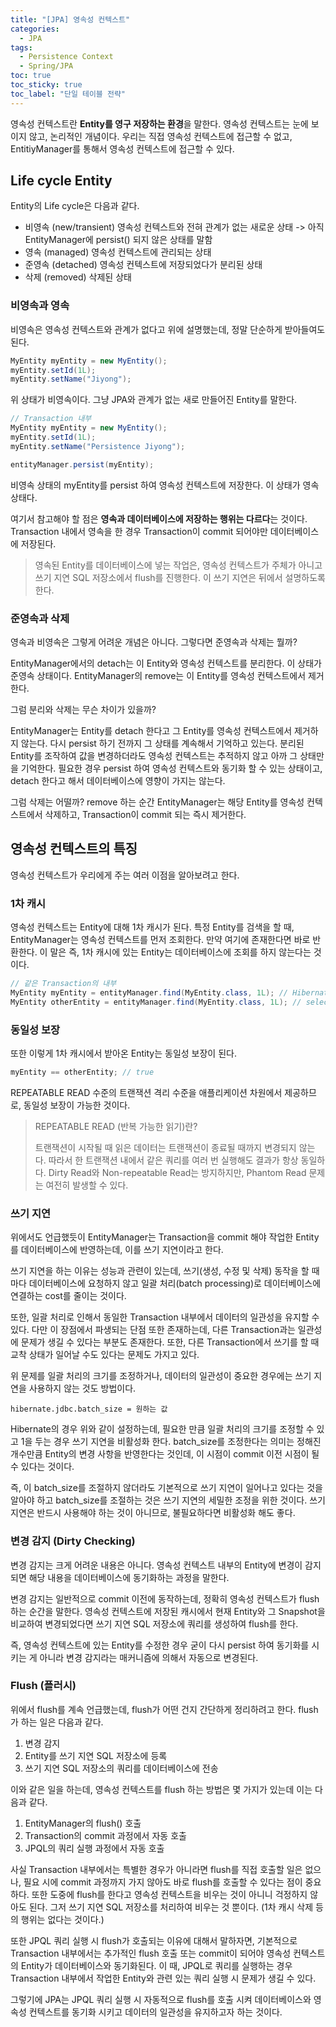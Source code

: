 ```yaml
---
title: "[JPA] 영속성 컨텍스트"
categories:
  - JPA
tags:
  - Persistence Context
  - Spring/JPA
toc: true
toc_sticky: true
toc_label: "단일 테이블 전략"
---
```


영속성 컨텍스트란 **Entity를 영구 저장하는 환경**을 말한다. 영속성 컨텍스트는 눈에 보이지 않고, 논리적인 개념이다. 우리는 직접 영속성 컨텍스트에 접근할 수 없고, EntitiyManager를 통해서 영속성 컨텍스트에 접근할 수 있다. 

## Life cycle Entity

Entity의 Life cycle은 다음과 같다.

- 비영속 (new/transient)
	영속성 컨텍스트와 전혀 관계가 없는 새로운 상태
	-> 아직 EntityManager에 persist() 되지 않은 상태를 말함
- 영속 (managed)
	영속성 컨텍스트에 관리되는 상태
- 준영속 (detached)
	영속성 컨텍스트에 저장되었다가 분리된 상태
- 삭제 (removed)
	삭제된 상태

### 비영속과 영속

비영속은 영속성 컨텍스트와 관계가 없다고 위에 설명했는데, 정말 단순하게 받아들여도 된다.

```java
MyEntity myEntity = new MyEntity();
myEntity.setId(1L);
myEntity.setName("Jiyong");
```

위 상태가 비영속이다. 그냥 JPA와 관계가 없는 새로 만들어진 Entity를 말한다.

```java
// Transaction 내부
MyEntity myEntity = new MyEntity();
myEntity.setId(1L);
myEntity.setName("Persistence Jiyong");

entityManager.persist(myEntity);
```

비영속 상태의 myEntity를 persist 하여 영속성 컨텍스트에 저장한다. 이 상태가 영속 상태다.

여기서 참고해야 할 점은 **영속과 데이터베이스에 저장하는 행위는 다르다**는 것이다. Transaction 내에서 영속을 한 경우 Transaction이 commit 되어야만 데이터베이스에 저장된다.

> 영속된 Entity를 데이터베이스에 넣는 작업은, 영속성 컨텍스트가 주체가 아니고 쓰기 지연 SQL 저장소에서 flush를 진행한다. 이 쓰기 지연은 뒤에서 설명하도록 한다.

### 준영속과 삭제

영속과 비영속은 그렇게 어려운 개념은 아니다. 그렇다면 준영속과 삭제는 뭘까?

EntityManager에서의 detach는 이 Entity와 영속성 컨텍스트를 분리한다. 이 상태가 준영속 상태이다. EntityManager의 remove는 이 Entity를 영속성 컨텍스트에서 제거한다. 

그럼 분리와 삭제는 무슨 차이가 있을까? 

EntityManager는 Entity를 detach 한다고 그 Entity를 영속성 컨텍스트에서 제거하지 않는다. 다시 persist 하기 전까지 그 상태를 계속해서 기억하고 있는다. 분리된 Entity를 조작하여 값을 변경하더라도 영속성 컨텍스트는 추적하지 않고 아까 그 상태만을 기억한다. 필요한 경우 persist 하여 영속성 컨텍스트와 동기화 할 수 있는 상태이고, detach 한다고 해서 데이터베이스에 영향이 가지는 않는다.

그럼 삭제는 어떨까? remove 하는 순간 EntityManager는 해당 Entity를 영속성 컨텍스트에서 삭제하고, Transaction이 commit 되는 즉시 제거한다. 

## 영속성 컨텍스트의 특징

영속성 컨텍스트가 우리에게 주는 여러 이점을 알아보려고 한다.

### 1차 캐시

영속성 컨텍스트는 Entity에 대해 1차 캐시가 된다. 특정 Entity를 검색을 할 때, EntityManager는 영속성 컨텍스트를 먼저 조회한다. 만약 여기에 존재한다면 바로 반환한다. 이 말은 즉, 1차 캐시에 있는 Entity는 데이터베이스에 조회를 하지 않는다는 것이다.

```java
// 같은 Transaction의 내부
MyEntity myEntity = entityManager.find(MyEntity.class, 1L); // Hibernate가 select 조회
MyEntity otherEntity = entityManager.find(MyEntity.class, 1L); // select 조회 없음
```

### 동일성 보장

또한 이렇게 1차 캐시에서 받아온 Entity는 동일성 보장이 된다.

```java
myEntity == otherEntity; // true
```

REPEATABLE READ 수준의 트랜잭션 격리 수준을 애플리케이션 차원에서 제공하므로, 동일성 보장이 가능한 것이다.

> REPEATABLE READ (반복 가능한 읽기)란?
>
> 트랜잭션이 시작될 때 읽은 데이터는 트랜잭션이 종료될 때까지 변경되지 않는다. 따라서 한 트랜잭션 내에서 같은 쿼리를 여러 번 실행해도 결과가 항상 동일하다. 
> Dirty Read와 Non-repeatable Read는 방지하지만, Phantom Read 문제는 여전히 발생할 수 있다.


### 쓰기 지연

위에서도 언급했듯이 EntityManager는 Transaction을 commit 해야 작업한 Entity를 데이터베이스에 반영하는데, 이를 쓰기 지연이라고 한다. 

쓰기 지연을 하는 이유는 성능과 관련이 있는데, 쓰기(생성, 수정 및 삭제) 동작을 할 때마다 데이터베이스에 요청하지 않고 일괄 처리(batch processing)로 데이터베이스에 연결하는 cost를 줄이는 것이다. 

또한, 일괄 처리로 인해서 동일한 Transaction 내부에서 데이터의 일관성을 유지할 수 있다. 다만 이 장점에서 파생되는 단점 또한 존재하는데, 다른 Transaction과는 일관성에 문제가 생길 수 있다는 부분도 존재한다. 또한, 다른 Transaction에서 쓰기를 할 때 교착 상태가 일어날 수도 있다는 문제도 가지고 있다. 

위 문제를 일괄 처리의 크기를 조정하거나, 데이터의 일관성이 중요한 경우에는 쓰기 지연을 사용하지 않는 것도 방법이다. 

```
hibernate.jdbc.batch_size = 원하는 값
```

Hibernate의 경우 위와 같이 설정하는데, 필요한 만큼 일괄 처리의 크기를 조정할 수 있고 1을 두는 경우 쓰기 지연을 비활성화 한다. batch_size를 조정한다는 의미는 정해진 개수만큼 Entity의 변경 사항을 반영한다는 것인데, 이 시점이 commit 이전 시점이 될 수 있다는 것이다. 

즉, 이 batch_size를 조절하지 않더라도 기본적으로 쓰기 지연이 일어나고 있다는 것을 알아야 하고 batch_size를 조절하는 것은 쓰기 지연의 세밀한 조정을 위한 것이다. 쓰기 지연은 반드시 사용해야 하는 것이 아니므로, 불필요하다면 비활성화 해도 좋다.

### 변경 감지 (Dirty Checking)

변경 감지는 크게 어려운 내용은 아니다. 영속성 컨텍스트 내부의 Entity에 변경이 감지되면 해당 내용을 데이터베이스에 동기화하는 과정을 말한다. 

변경 감지는 일반적으로 commit 이전에 동작하는데, 정확히 영속성 컨텍스트가 flush 하는 순간을 말한다. 영속성 컨텍스트에 저장된 캐시에서 현재 Entity와 그 Snapshot을 비교하여 변경되었다면 쓰기 지연 SQL 저장소에 쿼리를 생성하여 flush를 한다. 

즉, 영속성 컨텍스트에 있는 Entity를 수정한 경우 굳이 다시 persist 하여 동기화를 시키는 게 아니라 변경 감지라는 매커니즘에 의해서 자동으로 변경된다.


### Flush (플러시)

위에서 flush를 계속 언급했는데, flush가 어떤 건지 간단하게 정리하려고 한다. flush가 하는 일은 다음과 같다.

1. 변경 감지
2. Entity를 쓰기 지연 SQL 저장소에 등록
3. 쓰기 지연 SQL 저장소의 쿼리를 데이터베이스에 전송

이와 같은 일을 하는데, 영속성 컨텍스트를 flush 하는 방법은 몇 가지가 있는데 이는 다음과 같다.

1. EntityManager의 flush() 호출
2. Transaction의 commit 과정에서 자동 호출
3. JPQL의 쿼리 실행 과정에서 자동 호출

사실 Transaction 내부에서는 특별한 경우가 아니라면 flush를 직접 호출할 일은 없으나, 필요 시에 commit 과정까지 가지 않아도 바로 flush를 호출할 수 있다는 점이 중요하다. 또한 도중에 flush를 한다고 영속성 컨텍스트을 비우는 것이 아니니 걱정하지 않아도 된다. 그저 쓰기 지연 SQL 저장소를 처리하여 비우는 것 뿐이다. (1차 캐시 삭제 등의 행위는 없다는 것이다.)

또한 JPQL 쿼리 실행 시 flush가 호출되는 이유에 대해서 말하자면, 기본적으로 Transaction 내부에서는 추가적인 flush 호출 또는 commit이 되어야 영속성 컨텍스트의 Entity가 데이터베이스와 동기화된다. 이 때, JPQL로 쿼리를 실행하는 경우 Transaction 내부에서 작업한 Entity와 관련 있는 쿼리 실행 시 문제가 생길 수 있다. 

그렇기에 JPA는 JPQL 쿼리 실행 시 자동적으로 flush를 호출 시켜 데이터베이스와 영속성 컨텍스트를 동기화 시키고 데이터의 일관성을 유지하고자 하는 것이다.

